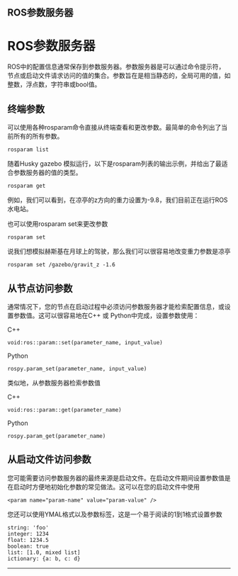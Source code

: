## ROS参数服务器

# ROS参数服务器

ROS中的配置信息通常保存到参数服务器。参数服务器是可以通过命令提示符，节点或启动文件请求访问的值的集合。参数旨在是相当静态的，全局可用的值，如整数，浮点数，字符串或bool值。

## 终端参数

可以使用各种rosparam命令直接从终端查看和更改参数。最简单的命令列出了当前所有的所有参数。

	rosparam list

随着Husky gazebo 模拟运行，以下是rosparam列表的输出示例，并给出了最适合参数服务器的值的类型。

	rosparam get

例如，我们可以看到，在凉亭的z方向的重力设置为-9.8，我们目前正在运行ROS水电站。

也可以使用rosparam set来更改参数

	rosparam set

说我们想模拟赫斯基在月球上的驾驶，那么我们可以很容易地改变重力参数是凉亭

	rosparam set /gazebo/gravit_z -1.6

## 从节点访问参数

通常情况下，您的节点在启动过程中必须访问参数服务器才能检索配置信息，或设置参数值。这可以很容易地在C++ 或 Python中完成，设置参数使用：

C++

	void:ros::param::set(parameter_name, input_value)

Python

	rospy.param_set(parameter_name, input_value)

类似地，从参数服务器检索参数值

C++

	void:ros::param::get(parameter_name)

Python

	rospy.param_get(parameter_name)

## 从启动文件访问参数

您可能需要访问参数服务器的最终来源是启动文件。在启动文件期间设置参数值是在启动时方便地初始化参数的常见做法。这可以在您的启动文件中使用

	<param name="param-name" value="param-value" />

您还可以使用YMAL格式以及参数标签，这是一个易于阅读的1到1格式设置参数

	string: 'foo'
	integer: 1234
	float: 1234.5
	boolean: true
	list: [1.0, mixed list]
	ictionary: {a: b, c: d}

---

